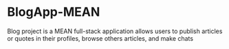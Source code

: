 # BlogApp-MEAN
Blog project is a MEAN full-stack application allows users to publish articles or quotes in their profiles, browse others articles, and make chats
